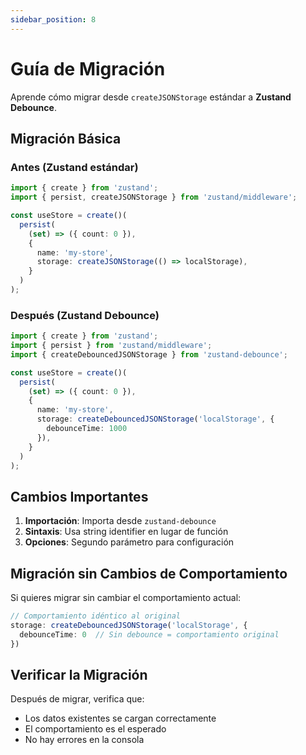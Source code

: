 ```yaml
---
sidebar_position: 8
---
```


# Guía de Migración

Aprende cómo migrar desde `createJSONStorage` estándar a **Zustand Debounce**.

## Migración Básica

### Antes (Zustand estándar)
```typescript
import { create } from 'zustand';
import { persist, createJSONStorage } from 'zustand/middleware';

const useStore = create()(
  persist(
    (set) => ({ count: 0 }),
    {
      name: 'my-store',
      storage: createJSONStorage(() => localStorage),
    }
  )
);
```

### Después (Zustand Debounce)
```typescript
import { create } from 'zustand';
import { persist } from 'zustand/middleware';
import { createDebouncedJSONStorage } from 'zustand-debounce';

const useStore = create()(
  persist(
    (set) => ({ count: 0 }),
    {
      name: 'my-store',
      storage: createDebouncedJSONStorage('localStorage', {
        debounceTime: 1000
      }),
    }
  )
);
```

## Cambios Importantes

1. **Importación**: Importa desde `zustand-debounce`
2. **Sintaxis**: Usa string identifier en lugar de función
3. **Opciones**: Segundo parámetro para configuración

## Migración sin Cambios de Comportamiento

Si quieres migrar sin cambiar el comportamiento actual:

```typescript
// Comportamiento idéntico al original
storage: createDebouncedJSONStorage('localStorage', {
  debounceTime: 0  // Sin debounce = comportamiento original
})
```

## Verificar la Migración

Después de migrar, verifica que:
- Los datos existentes se cargan correctamente
- El comportamiento es el esperado
- No hay errores en la consola